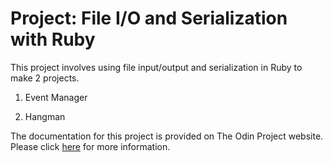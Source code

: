 # Project: File I/O and Serialization with Ruby

This project involves using file input/output and serialization in Ruby to make 2 projects.

1. Event Manager

2. Hangman

The documentation for this project is provided on The Odin Project website. Please
click [here](http://www.theodinproject.com/courses/ruby-programming/lessons/file-i-o-and-serialization) for more information.